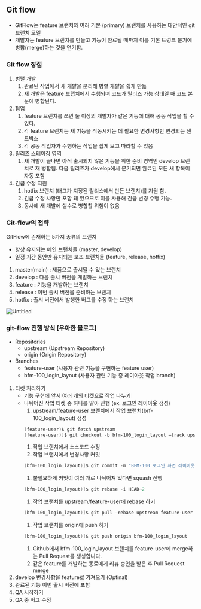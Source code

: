 ## Git flow

- GitFlow는 feature 브랜치와 여러 기본 (primary) 브랜치를 사용하는 대안적인 git 브랜치 모델
- 개발자는 feature 브랜치를 만들고 기능이 완료될 때까지 이를 기본 트렁크 분기에 병합(merge)하는 것을 연기함.

### Git flow 장점

1. 병렬 개발
   1. 완료된 작업에서 새 개발을 분리해 병렬 개발을 쉽게 만듦
   2. 새 개발은 feature 브랩치에서 수행되며 코드가 릴리즈 가능 상태일 때 코드 본문에 병합된다.
2. 협업
   1. feature 브랜치를 쓰면 둘 이상의 개발자가 같은 기능에 대해 공동 작업을 할 수 있다.
   2. 각 feature 브랜치는 새 기능을 작동시키는 데 필요한 변경사항만 변경되는 샌드박스
   3. 각 공동 작업자가 수행하는 작업을 쉽게 보고 따라할 수 있음
3. 릴리즈 스테이징 영역
   1. 새 개발이 끝나면 아직 출시되지 않은 기능을 위한 준비 영역인 develop 브랜치로 재 병합됨. 다음 릴리즈가 develop에서 분기되면 완료된 모든 새 항목이 자동 포함
4. 긴급 수정 지원
   1. hotfix 브랜치 (태그가 지정된 릴리스에서 만든 브랜치)를 지원 함.
   2. 긴급 수정 사항만 포함 돼 있으므로 이를 사용해 긴급 변경 수행 가능.
   3. 동시에 새 개발에 실수로 병합할 위험이 없음

### Git-flow의 전략

GitFlow에 존재하는 5가지 종류의 브랜치

- 항상 유지되는 메인 브랜치들 (master, develop)
- 일정 기간 동안만 유지되는 보조 브랜치들
  (feature, release, hotfix)

1. master(main) : 제품으로 출시될 수 있는 브랜치
2. develop : 다음 출시 버전을 개발하는 브랜치
3. feature : 기능을 개발하는 브랜치
4. release : 이번 출시 버전을 준비하는 브랜치
5. hotfix : 출시 버전에서 발생한 버그를 수정 하는 브랜치

![Untitled](https://s3-us-west-2.amazonaws.com/secure.notion-static.com/d8361d5d-b0b5-4f06-997d-cc15eb0c7d2e/Untitled.png)

### git-flow 진행 방식 [우아한 블로그]

- Repositories
  - upstream (Upstream Repository)
  - origin (Origin Repository)
- Branches
  - feature-user (사용자 관련 기능을 구현하는 feature user)
  - bfm-100_login_layout (사용자 관련 기능 중 레이아웃 작업 branch)

1. 티켓 처리하기
   - 기능 구현에 앞서 여러 개의 티켓으로 작업 나누기
   - 나눠어진 작업 티켓 중 하나를 맡아 진행 (ex. 로그인 레이아웃 생성)
     1. upstream/feature-user 브랜치에서 작업 브랜치(brf-100_login_layout) 생성
     ```powershell
     (feature-user)$ git fetch upstream
     (feature-user)]$ git checkout -b bfm-100_login_layout –track upstream/feature-user
     ```
     1. 작업 브랜치에서 소스코드 수정
     2. 작업 브랜치에서 변경사항 커밋
     ```powershell
     (bfm-100_login_layout)]$ git commit -m "BFM-100 로그인 화면 레이아웃 생성"
     ```
     1. 불필요하게 커밋이 여러 개로 나뉘어져 있다면 squash 진행
     ```powershell
     (bfm-100_login_layout)]$ git rebase -i HEAD~2
     ```
     1. 작업 브랜치를 upstream/feature-user에 rebase 하기
     ```powershell
     (bfm-100_login_layout)]$ git pull –rebase upstream feature-user
     ```
     1. 작업 브랜치를 origin에 push 하기
     ```powershell
     (bfm-100_login_layout)]$ git push origin bfm-100_login_layout
     ```
     1. Github에서 bfm-100_login_layout 브랜치를 feature-user에 merge하는 Pull Request를 생성합니다.
     2. 같은 feature를 개발하는 동료에게 리뷰 승인을 받은 후 Pull Request merge
2. develop 변경사항을 feature로 가져오기 (Optinal)
3. 완료된 기능 이번 출시 버전에 포함
4. QA 시작하기
5. QA 중 버그 수정

